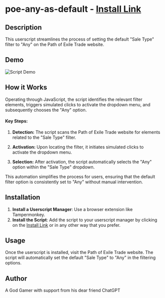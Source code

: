 # poe-any-as-default - [Install Link](https://github.com/D4Enjoyer/poe-any-as-default/raw/main/poe-any-as-default.user.js)

## Description
This userscript streamlines the process of setting the default "Sale Type" filter to "Any" on the Path of Exile Trade website.

## Demo
<img src="https://i.imgur.com/CBS0BTK.gif" alt="Script Demo">

## How it Works
Operating through JavaScript, the script identifies the relevant filter elements, triggers simulated clicks to activate the dropdown menu, and subsequently chooses the "Any" option.

#### Key Steps:

1. **Detection:** The script scans the Path of Exile Trade website for elements related to the "Sale Type" filter.
   
2. **Activation:** Upon locating the filter, it initiates simulated clicks to activate the dropdown menu.

3. **Selection:** After activation, the script automatically selects the "Any" option within the "Sale Type" dropdown.

This automation simplifies the process for users, ensuring that the default filter option is consistently set to "Any" without manual intervention.

## Installation
1. **Install a Userscript Manager**: Use a browser extension like Tampermonkey.
2. **Install the Script**: Add the script to your userscript manager by clicking on the [Install Link](https://github.com/D4Enjoyer/poe-any-as-default/raw/main/poe-any-as-default.user.js) or in any other way that you prefer.

## Usage
Once the userscript is installed, visit the Path of Exile Trade website. The script will automatically set the default "Sale Type" to "Any" in the filtering options.

## Author
A God Gamer with support from his dear friend ChatGPT
